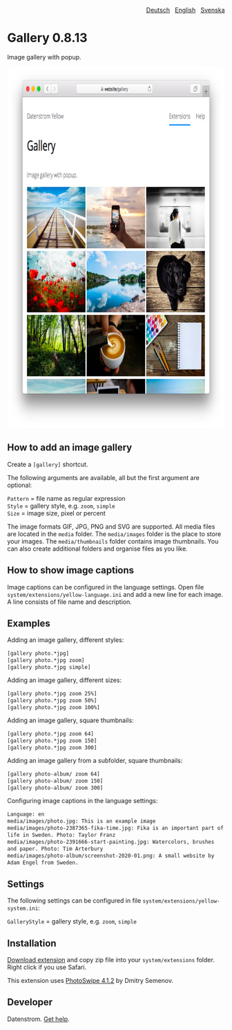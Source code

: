 <p align="right"><a href="README-de.md">Deutsch</a> &nbsp; <a href="README.md">English</a> &nbsp; <a href="README-sv.md">Svenska</a></p>

Gallery 0.8.13
==============
Image gallery with popup.

<p align="center"><img src="gallery-screenshot.png?raw=true" width="795" height="836" alt="Screenshot"></p>

## How to add an image gallery

Create a `[gallery]` shortcut.

The following arguments are available, all but the first argument are optional:

`Pattern` = file name as regular expression  
`Style` = gallery style, e.g. `zoom`, `simple`  
`Size` = image size, pixel or percent  

The image formats GIF, JPG, PNG and SVG are supported. All media files are located in the `media` folder. The `media/images` folder is the place to store your images. The `media/thumbnails` folder contains image thumbnails. You can also create additional folders and organise files as you like.

## How to show image captions

Image captions can be configured in the language settings. Open file `system/extensions/yellow-language.ini` and add a new line for each image. A line consists of file name and description.

## Examples

Adding an image gallery, different styles:

    [gallery photo.*jpg]
    [gallery photo.*jpg zoom]
    [gallery photo.*jpg simple]

Adding an image gallery, different sizes:

    [gallery photo.*jpg zoom 25%]
    [gallery photo.*jpg zoom 50%]
    [gallery photo.*jpg zoom 100%]

Adding an image gallery, square thumbnails:

    [gallery photo.*jpg zoom 64]
    [gallery photo.*jpg zoom 150]
    [gallery photo.*jpg zoom 300]

Adding an image gallery from a subfolder, square thumbnails:

    [gallery photo-album/ zoom 64]
    [gallery photo-album/ zoom 150]
    [gallery photo-album/ zoom 300]

Configuring image captions in the language settings:

    Language: en
    media/images/photo.jpg: This is an example image
    media/images/photo-2387365-fika-time.jpg: Fika is an important part of life in Sweden. Photo: Taylor Franz
    media/images/photo-2391666-start-painting.jpg: Watercolors, brushes and paper. Photo: Tim Arterbury
    media/images/photo-album/screenshot-2020-01.png: A small website by Adam Engel from Sweden.

## Settings

The following settings can be configured in file `system/extensions/yellow-system.ini`:

`GalleryStyle` = gallery style, e.g. `zoom`, `simple`  

## Installation

[Download extension](https://github.com/datenstrom/yellow-extensions/raw/master/zip/gallery.zip) and copy zip file into your `system/extensions` folder. Right click if you use Safari.

This extension uses [PhotoSwipe 4.1.2](https://github.com/dimsemenov/photoswipe) by Dmitry Semenov.

## Developer

Datenstrom. [Get help](https://datenstrom.se/yellow/help/).
